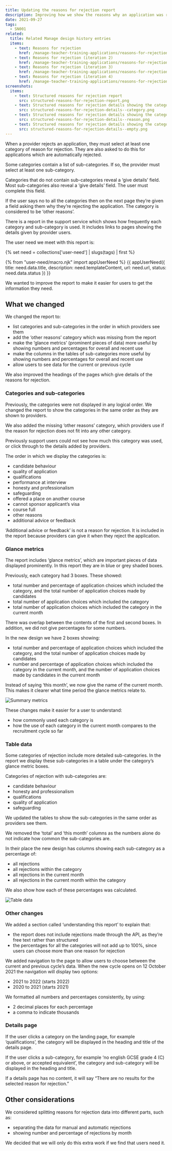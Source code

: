 ```yaml
---
title: Updating the reasons for rejection report
description: Improving how we show the reasons why an application was rejected
date: 2021-09-27
tags:
  - SN001
related:
  title: Related Manage design history entries
  items:
    - text: Reasons for rejection
      href: /manage-teacher-training-applications/reasons-for-rejection/
    - text: Reasons for rejection (iteration 2)
      href: /manage-teacher-training-applications/reasons-for-rejection-iteration-2/
    - text: Reasons for rejection (iteration 3)
      href: /manage-teacher-training-applications/reasons-for-rejection-iteration-3/
    - text: Reasons for rejection (iteration 4)
      href: /manage-teacher-training-applications/reasons-for-rejection-iteration-4/
screenshots:
  items:
    - text: Structured reasons for rejection report
      src: structured-reasons-for-rejection-report.png
    - text: Structured reasons for rejection details showing the category
      src: structured-reasons-for-rejection-details--category.png
    - text: Structured reasons for rejection details showing the category and sub-category
      src: structured-reasons-for-rejection-details--reason.png
    - text: Structured reasons for rejection details showing the category has no results
      src: structured-reasons-for-rejection-details--empty.png
---
```


When a provider rejects an application, they must select at least one category of reason for rejection. They are also asked to do this for applications which are automatically rejected.

Some categories contain a list of sub-categories. If so, the provider must select at least one sub-category.

Categories that do not contain sub-categories reveal a ‘give details’ field. Most sub-categories also reveal a ‘give details’ field. The user must complete this field.

If the user says no to all the categories then on the next page they’re given a field asking them why they’re rejecting the application. The category is considered to be ‘other reasons’.

There is a report in the support service which shows how frequently each category and sub-category is used. It includes links to pages showing the details given by provider users.

The user need we meet with this report is:

{% set need = collections['user-need'] | slugs(tags) | first %}

{% from "user-need/macro.njk" import appUserNeed %}
{{ appUserNeed({
  title: need.data.title,
  description: need.templateContent,
  url: need.url,
  status: need.data.status
}) }}

We wanted to improve the report to make it easier for users to get the information they need.

## What we changed

We changed the report to:

- list categories and sub-categories in the order in which providers see them
- add the ‘other reasons’ category which was missing from the report
- make the ‘glance metrics’ (prominent pieces of data) more useful by showing numbers and percentages for overall and recent use
- make the columns in the tables of sub-categories more useful by showing numbers and percentages for overall and recent use
- allow users to see data for the current or previous cycle

We also improved the headings of the pages which give details of the reasons for rejection.

### Categories and sub-categories

Previously, the categories were not displayed in any logical order. We changed the report to show the categories in the same order as they are shown to providers.

We also added the missing ‘other reasons’ category, which providers use if the reason for rejection does not fit into any other category.

Previously support users could not see how much this category was used, or click through to the details added by providers.

The order in which we display the categories is:

- candidate behaviour
- quality of application
- qualifications
- performance at interview
- honesty and professionalism
- safeguarding
- offered a place on another course
- cannot sponsor applicant’s visa
- course full
- other reasons
- additional advice or feedback

‘Additional advice or feedback’ is not a reason for rejection. It is included in the report because providers can give it when they reject the application.

### Glance metrics

The report includes ‘glance metrics’, which are important pieces of data displayed prominently. In this report they are in blue or grey shaded boxes.

Previously, each category had 3 boxes. These showed:

- total number and percentage of application choices which included the category, and the total number of application choices made by candidates
- total number of application choices which included the category
- total number of application choices which included the category in the current month

There was overlap between the contents of the first and second boxes. In addition, we did not give percentages for some numbers.

In the new design we have 2 boxes showing:

- total number and percentage of application choices which included the category, and the total number of application choices made by candidates
- number and percentage of application choices which included the category in the current month, and the number of application choices made by candidates in the current month

Instead of saying ‘this month’, we now give the name of the current month. This makes it clearer what time period the glance metrics relate to.

![Summary metrics](summary-metrics.png "Figure 1: Glance metrics for a category")

These changes make it easier for a user to understand:

- how commonly used each category is
- how the use of each category in the current month compares to the recruitment cycle so far

### Table data

Some categories of rejection include more detailed sub-categories. In the report we display these sub-categories in a table under the category’s glance metric boxes.

Categories of rejection with sub-categories are:

- candidate behaviour
- honesty and professionalism
- qualifications
- quality of application
- safeguarding

We updated the tables to show the sub-categories in the same order as providers see them.

We removed the ‘total’ and ‘this month’ columns as the numbers alone do not indicate how common the sub-categories are.

 In their place the new design has columns showing each sub-category as a percentage of:

- all rejections
- all rejections within the category
- all rejections in the current month
- all rejections in the current month within the category

We also show how each of these percentages was calculated.

![Table data](table-data.png "Figure 2: Table showing sub-category data")

### Other changes

We added a section called ‘understanding this report’ to explain that:

- the report does not include rejections made through the API, as they’re free text rather than structured
- the percentages for all the categories will not add up to 100%, since users can choose more than one reason for rejection

We added navigation to the page to allow users to choose between the current and previous cycle’s data. When the new cycle opens on 12 October 2021 the navigation will display two options:

- 2021 to 2022 (starts 2022)
- 2020 to 2021 (starts 2021)

We formatted all numbers and percentages consistently, by using:

- 2 decimal places for each percentage
- a comma to indicate thousands

### Details page

If the user clicks a category on the landing page, for example ‘qualifications’, the category will be displayed in the heading and title of the details page.

If the user clicks a sub-category, for example ‘no english GCSE grade 4 &#40;C&#41; or above, or accepted equivalent’, the category and sub-category will be displayed in the heading and title.

If a details page has no content, it will say “There are no results for the selected reason for rejection.”

## Other considerations

We considered splitting reasons for rejection data into different parts, such as:

- separating the data for manual and automatic rejections
- showing number and percentage of rejections by month

We decided that we will only do this extra work if we find that users need it.

